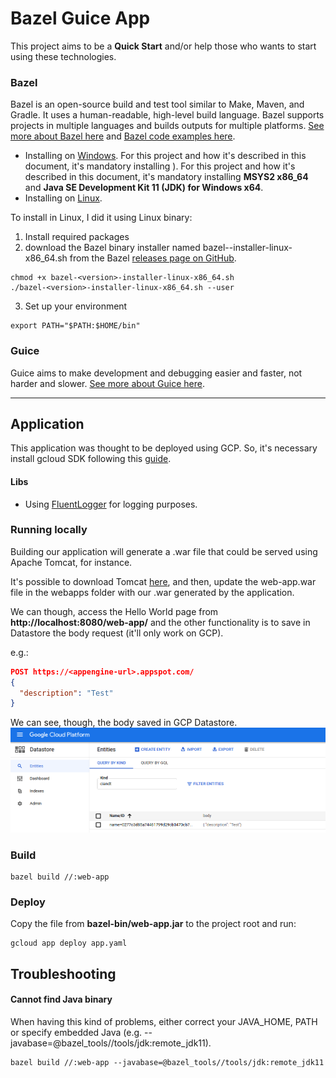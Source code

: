 # Bazel Guice App

This project aims to be a **Quick Start** and/or help those who wants to start using these technologies.

### Bazel

Bazel is an open-source build and test tool similar to Make, Maven, and Gradle. It uses a human-readable, high-level build language. Bazel supports projects in multiple languages and builds outputs for multiple platforms. [See more about Bazel here](https://docs.bazel.build/versions/master/bazel-overview.html) and [Bazel code examples here](https://github.com/bazelbuild/bazel).

- Installing on [Windows](https://docs.bazel.build/versions/master/install-windows.html). For this project and how it's described in this document, it's mandatory installing ). For this project and how it's described in this document, it's mandatory installing **MSYS2 x86_64**
  and **Java SE Development Kit 11 (JDK) for Windows x64**.
- Installing on [Linux](https://docs.bazel.build/versions/master/install-ubuntu.html).

To install in Linux, I did it using Linux binary:

1.  Install required packages
2.  download the Bazel binary installer named bazel-<version>-installer-linux-x86_64.sh from the Bazel [releases page on GitHub](https://github.com/bazelbuild/bazel/releases).

```
chmod +x bazel-<version>-installer-linux-x86_64.sh
./bazel-<version>-installer-linux-x86_64.sh --user
```

3. Set up your environment

```
export PATH="$PATH:$HOME/bin"
```

### Guice

Guice aims to make development and debugging easier and faster, not harder and slower. [See more about Guice here](https://github.com/google/guice).

---

## Application

This application was thought to be deployed using GCP. So, it's necessary install gcloud SDK following this [guide](https://cloud.google.com/sdk/docs/quickstart).

#### Libs

- Using [FluentLogger](https://github.com/google/flogger) for logging purposes.

### Running locally

Building our application will generate a .war file that could be served using Apache Tomcat, for instance.

It's possible to download Tomcat [here](https://tomcat.apache.org/download-80.cgi), and then, update the web-app.war file in the webapps folder with our .war generated by the application.

We can though, access the Hello World page from **http://localhost:8080/web-app/** and the other functionality is to save in Datastore the body request (it'll only work on GCP).

e.g.:

```json
POST https://<appengine-url>.appspot.com/
{
  "description": "Test"
}
```

We can see, though, the body saved in GCP Datastore.
![GCP Data](readme/gcp-datastore.png)

### Build

```
bazel build //:web-app
```

### Deploy

Copy the file from **bazel-bin/web-app.jar** to the project root and run:

```
gcloud app deploy app.yaml
```

## Troubleshooting

#### Cannot find Java binary

When having this kind of problems, either correct your JAVA_HOME, PATH or specify embedded Java (e.g. --javabase=@bazel_tools//tools/jdk:remote_jdk11).

```
bazel build //:web-app --javabase=@bazel_tools//tools/jdk:remote_jdk11
```
